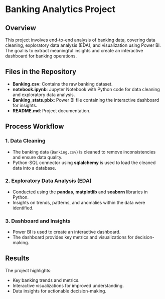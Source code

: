 # Banking Analytics Project

## Overview
This project involves end-to-end analysis of banking data, covering data cleaning, exploratory data analysis (EDA), and visualization using Power BI. The goal is to extract meaningful insights and create an interactive dashboard for banking operations.

## Files in the Repository
- **Banking.csv**: Contains the raw banking dataset.
- **notebook.ipynb**: Jupyter Notebook with Python code for data cleaning and exploratory data analysis.
- **Banking_stats.pbix**: Power BI file containing the interactive dashboard for insights.
- **README.md**: Project documentation.

## Process Workflow
### 1. **Data Cleaning**
   - The banking data (`Banking.csv`) is cleaned to remove inconsistencies and ensure data quality.
   - Python-SQL connector using **sqlalchemy** is used to load the cleaned data into a database.

### 2. **Exploratory Data Analysis (EDA)**
   - Conducted using the **pandas**, **matplotlib** and **seaborn** libraries in Python.
   - Insights on trends, patterns, and anomalies within the data were identified.

### 3. **Dashboard and Insights**
   - Power BI is used to create an interactive dashboard.
   - The dashboard provides key metrics and visualizations for decision-making.

## Results
The project highlights:
- Key banking trends and metrics.
- Interactive visualizations for improved understanding.
- Data insights for actionable decision-making.

